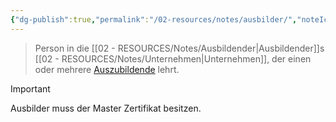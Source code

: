 ```yaml
---
{"dg-publish":true,"permalink":"/02-resources/notes/ausbilder/","noteIcon":"","updated":"2025-08-26T16:35:02.233+02:00"}
---
```


> Person in die [[02 - RESOURCES/Notes/Ausbildender\|Ausbildender]]s [[02 - RESOURCES/Notes/Unternehmen\|Unternehmen]], der einen oder mehrere [Auszubildende](Auszubildender) lehrt.

> [!important] 
> Ausbilder muss der Master Zertifikat besitzen.


